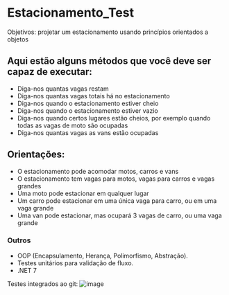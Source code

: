 # Estacionamento_Test

Objetivos: projetar um estacionamento usando princípios orientados a objetos

## Aqui estão alguns métodos que você deve ser capaz de executar:

- Diga-nos quantas vagas restam
- Diga-nos quantas vagas totais há no estacionamento
- Diga-nos quando o estacionamento estiver cheio
- Diga-nos quando o estacionamento estiver vazio
- Diga-nos quando certos lugares estão cheios, por exemplo quando todas as vagas de moto são ocupadas
- Diga-nos quantas vagas as vans estão ocupadas

## Orientações:

- O estacionamento pode acomodar motos, carros e vans
- O estacionamento tem vagas para motos, vagas para carros e vagas grandes
- Uma moto pode estacionar em qualquer lugar
- Um carro pode estacionar em uma única vaga para carro, ou em uma vaga grande
- Uma van pode estacionar, mas ocupará 3 vagas de carro, ou uma vaga grande

### Outros
- OOP (Encapsulamento, Herança, Polimorfismo, Abstração).
- Testes unitários para validação de fluxo.
- .NET 7

Testes integrados ao git:
![image](https://github.com/thomazreimberg/Estacionamento_OOP/assets/57465943/9922dbcc-7d11-49f0-8f6a-00d32336fa0e)
